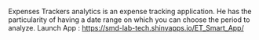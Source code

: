Expenses Trackers analytics is an expense tracking application. He has the particularity of having a date range on which you can choose the period to analyze.
Launch App : https://smd-lab-tech.shinyapps.io/ET_Smart_App/

